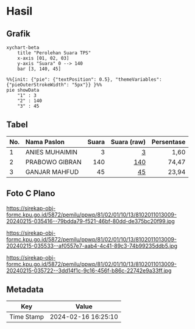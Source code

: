 # Hasil

## Grafik

```mermaid
xychart-beta
    title "Perolehan Suara TPS"
    x-axis [01, 02, 03]
    y-axis "Suara" 0 --> 140
    bar [3, 140, 45]
```

```mermaid
%%{init: {"pie": {"textPosition": 0.5}, "themeVariables": {"pieOuterStrokeWidth": "5px"}} }%%
pie showData
    "1" : 3
    "2" : 140
    "3" : 45
```

## Tabel

| No. | Nama Paslon    | Suara | Suara (raw) | Persentase |
|:--- |:-------------- | -----:| -----------:| ----------:|
| 1   | ANIES MUHAIMIN | 3     | [3][p-1]    | 1,60       |
| 2   | PRABOWO GIBRAN | 140   | [140][p-2]  | 74,47      |
| 3   | GANJAR MAHFUD  | 45    | [45][p-3]   | 23,94      |


[p-1]: https://github.com/gigit-pemilu/pemilu-2024-81-maluku/blob/main/pilpres/hitung-suara/sub/81-maluku/sub/02-maluku-tenggara/sub/01-kei-kecil/sub/1013-ohoijang-watdek/sub/009-tps/sub/paslon-1.txt
[p-2]: https://github.com/gigit-pemilu/pemilu-2024-81-maluku/blob/main/pilpres/hitung-suara/sub/81-maluku/sub/02-maluku-tenggara/sub/01-kei-kecil/sub/1013-ohoijang-watdek/sub/009-tps/sub/paslon-2.txt
[p-3]: https://github.com/gigit-pemilu/pemilu-2024-81-maluku/blob/main/pilpres/hitung-suara/sub/81-maluku/sub/02-maluku-tenggara/sub/01-kei-kecil/sub/1013-ohoijang-watdek/sub/009-tps/sub/paslon-3.txt

## Foto C Plano

https://sirekap-obj-formc.kpu.go.id/5872/pemilu/ppwp/81/02/01/10/13/8102011013009-20240215-035416--79bdda79-f521-46bf-80dd-de375bc20f99.jpg

https://sirekap-obj-formc.kpu.go.id/5872/pemilu/ppwp/81/02/01/10/13/8102011013009-20240215-035533--af0557e7-aab4-4c41-89c3-74b99235ddb5.jpg

https://sirekap-obj-formc.kpu.go.id/5872/pemilu/ppwp/81/02/01/10/13/8102011013009-20240215-035722--3dd14f1c-9c16-456f-b86c-22742e9a33ff.jpg


## Metadata

| Key        | Value               |
| ---------- | ------------------- |
| Time Stamp | 2024-02-16 16:25:10 |



